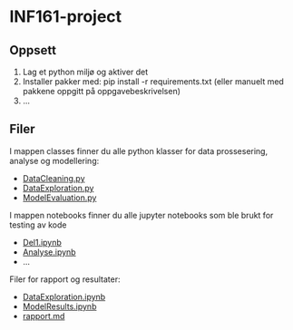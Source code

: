 # INF161-project

## Oppsett

1. Lag et python miljø og aktiver det
2. Installer pakker med: pip install -r requirements.txt (eller manuelt med pakkene oppgitt på oppgavebeskrivelsen)
3. ...



## Filer

I mappen classes finner du alle python klasser for data prossesering, analyse og modellering:

- [DataCleaning.py](classes/DataCleaning.py)
- [DataExploration.py](classes/DataExploration.py)
- [ModelEvaluation.py](classes/ModelEvaluation.py)


I mappen notebooks finner du alle jupyter notebooks som ble brukt for testing av kode

- [Del1.ipynb](notebooks/Del1.ipynb)
- [Analyse.ipynb](notebooks/Analyse.ipynb)
- ...


Filer for rapport og resultater:

- [DataExploration.ipynb](DataExploration.ipynb)
- [ModelResults.ipynb](ModelResults.ipynb)
- [rapport.md](rapport.md)
